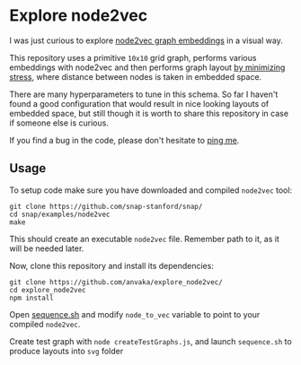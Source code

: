 # Explore node2vec

I was just curious to explore [node2vec graph embeddings](https://snap.stanford.edu/node2vec/) in
a visual way.

This repository uses a primitive `10x10` grid graph, performs various embeddings with node2vec
and then performs graph layout [by minimizing stress](https://arxiv.org/pdf/1710.04626.pdf), 
where distance between nodes is taken in embedded space.

There are many hyperparameters to tune in this schema. So far I haven't found a good configuration
that would result in nice looking layouts of embedded space, but still though it is worth to
share this repository in case if someone else is curious.

If you find a bug in the code, please don't hesitate to [ping me](https://twitter.com/anvaka).


## Usage

To setup code make sure you have downloaded and compiled `node2vec` tool:

```
git clone https://github.com/snap-stanford/snap/
cd snap/examples/node2vec
make
```

This should create an executable `node2vec` file. Remember path to it, as it will
be needed later.

Now, clone this repository and install its dependencies:

```
git clone https://github.com/anvaka/explore_node2vec/
cd explore_node2vec
npm install
```

Open [sequence.sh](./sequence.sh) and modify `node_to_vec` variable to point to your
compiled `node2vec`.

Create test graph with `node createTestGraphs.js`, and launch `sequence.sh` to produce
layouts into `svg` folder



